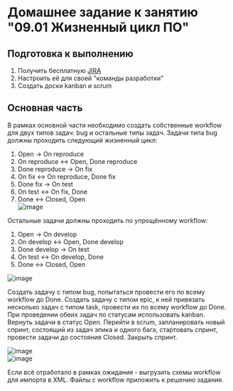 # Домашнее задание к занятию "09.01 Жизненный цикл ПО"

## Подготовка к выполнению
1. Получить бесплатную [JIRA](https://www.atlassian.com/ru/software/jira/free)
2. Настроить её для своей "команды разработки"
3. Создать доски kanban и scrum

## Основная часть
В рамках основной части необходимо создать собственные workflow для двух типов задач: bug и остальные типы задач. Задачи типа bug должны проходить следующий жизненный цикл:
1. Open -> On reproduce
2. On reproduce <-> Open, Done reproduce
3. Done reproduce -> On fix
4. On fix <-> On reproduce, Done fix
5. Done fix -> On test
6. On test <-> On fix, Done
7. Done <-> Closed, Open  
![image](https://user-images.githubusercontent.com/93760545/170937731-9936dd74-9c02-4d22-bbc1-2e9e40c6d0a2.png)

Остальные задачи должны проходить по упрощённому workflow:
1. Open -> On develop
2. On develop <-> Open, Done develop
3. Done develop -> On test
4. On test <-> On develop, Done
5. Done <-> Closed, Open

![image](https://user-images.githubusercontent.com/93760545/170940783-18233667-180f-4793-8f96-20184e6e2d2f.png)


Создать задачу с типом bug, попытаться провести его по всему workflow до Done. Создать задачу с типом epic, к ней привязать несколько задач с типом task, провести их по всему workflow до Done. При проведении обеих задач по статусам использовать kanban. Вернуть задачи в статус Open.
Перейти в scrum, запланировать новый спринт, состоящий из задач эпика и одного бага, стартовать спринт, провести задачи до состояния Closed. Закрыть спринт.

![image](https://user-images.githubusercontent.com/93760545/170942314-e38b4157-417a-4ac1-95e3-621e46bf12bc.png)  
![image](https://user-images.githubusercontent.com/93760545/170942384-13f98ac8-8853-478d-aeac-b549d17a9c7d.png)



Если всё отработало в рамках ожидания - выгрузить схемы workflow для импорта в XML. Файлы с workflow приложить к решению задания.
